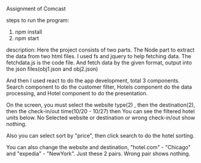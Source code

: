 Assignment of Comcast

steps to run the program:

1. npm install
2. npm start

description: Here the project consists of two parts. The Node part to extract the data from two html files. I used fs and jquery to help fetching data. The fetchdata.js is the code file. And fetch data by the given format, output into the json files(obj1.json and obj2.json)

And then I used react to do the app development, total 3 components. Search component to do the customer filter, Hotels component do the data processing, and Hotel component to do the presentation.

On the screen, you must select the website type(2) , then the destination(2), then the check-in/out time(10/20 - 10/27) then You can see the filtered hotel units below. No Selected website or destination or wrong check-in/out show nothing.

Also you can select sort by "price", then click search to do the hotel sorting.

You can also change the website and destination, "hotel.com" - "Chicago" and "expedia" - "NewYork". Just these 2 pairs. Wrong pair shows nothing.
